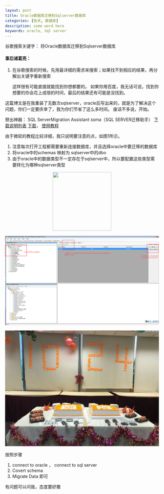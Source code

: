```yaml
---
layout: post
title: Oracle数据库迁移到Sqlserver数据库
categories: [技术, 数据库]
description: some word here
keywords: oracle, Sql server
---
```

谷歌搜索关键字： 将Oracle数据库迁移到Sqlserver数据库
#### 事后诸葛亮：
1. 在谷歌搜索的时候，先用最详细的需求来搜索；如果找不到相应的结果，再分解出关键字重新搜索
	
	这样很有可能直接就能找到你想都要的。
	如果你用百度，我无话可说，找到你想要的你会花上成倍的时间，最后的结果还有可能是没找到。

这篇博文是在我重装了无数次sqlserver，oracle后写出来的，就是为了解决这个问题，你们一定要庆幸了，我为你们节省了这么多时间。
废话不多说，开始。

祭出神器： SQL ServerMigration Assistant ssma（SQL SERVER迁移助手） [下载说明列表](https://docs.microsoft.com/zh-cn/sql/ssma/oracle/installing-ssma-for-oracle-oracletosql) [下载](https://www.microsoft.com/en-us/download/details.aspx?id=54258)， [使用教程](https://docs.microsoft.com/zh-cn/sql/ssma/oracle/migrating-oracle-databases-to-sql-server-oracletosql)

由于微软的教程比较详细，我只说明要注意的点，如图1所示。
1. 注意每次打开工程都需要重新连接数据库，并且选择oracle中要迁移的数据库
2. 将oracle中的schemas 映射为 sqlserver中的dbo
3. 由于oracle中的数据类型不一定存在于sqlserver中，所以要配置这些类型需要转化为哪种sqlserver类型

<div align="center"><img width="192px" height="192px" src="https://goldisland.github.io/gengdu/assets/images/tech/oracle-sqlserver.png"/></div>

![](/images/tech/oracle-sqlserver.png)

![](/images/blog/1024-kuaishou.jpeg)


按照步骤
1. connect to oracle ， connect to sql server
2. Covert schema
3. Migrate Data 即可

有问题可以问我，态度要好撒







